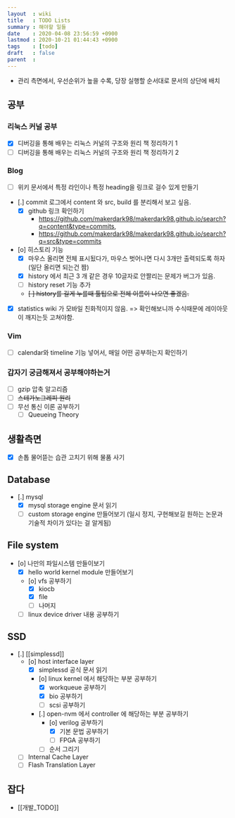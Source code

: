 ```yaml
---
layout  : wiki
title   : TODO Lists
summary : 해야할 일들
date    : 2020-04-08 23:56:59 +0900
lastmod : 2020-10-21 01:44:43 +0900
tags    : [todo]
draft   : false
parent  :
---
```


* 관리 측면에서, 우선순위가 높을 수록, 당장 실행할 순서대로 문서의 상단에 배치

## 공부
### 리눅스 커널 공부
 * [X] 디버깅을 통해 배우는 리눅스 커널의 구조와 원리 책 정리하기 1
 * [ ] 디버깅을 통해 배우는 리눅스 커널의 구조와 원리 책 정리하기 2
### Blog
 * [ ] 위키 문서에서 특정 라인이나 특정 heading을 링크로 걸수 있게 만들기
 * [.] commit 로그에서 content 와 src, build 를 분리해서 보고 싶음.
   * [X] github 링크 확인하기
     * https://github.com/makerdark98/makerdark98.github.io/search?q=content&type=commits,
     * https://github.com/makerdark98/makerdark98.github.io/search?q=src&type=commits
 * [o] 히스토리 기능
   * [X] 마우스 올리면 전체 표시됬다가, 마우스 벗어나면 다시 3개만 출력되도록 하자 (일단 올리면 되는건 짬)
   * [X] history 에서 최근 3 개 같은 경우 10글자로 안짤리는 문제가 버그가 있음.
   * [ ] history reset 기능 추가
   * ~~[ ] history를 길게 누를때 툴팁으로 전체 이름이 나오면 좋겠음.~~
 * [X] statistics wiki 가 모바일 친화적이지 않음. => 확인해보니까 수식때문에 레이아웃이 깨지는듯 고쳐야함.

### Vim
 * [ ] calendar와 timeline 기능 넣어서, 매일 어떤 공부하는지 확인하기

### 갑자기 궁금해져서 공부해야하는거
 * [ ] gzip 압축 알고리즘
 * [ ] ~~스테가노그레피 원리~~
 * [ ] 무선 통신 이론 공부하기
   * [ ] Queueing Theory

## 생활측면
 * [X] 손톱 물어뜯는 습관 고치기 위해 물품 사기

## Database
* [.] mysql
  * [X] mysql storage engine 문서 읽기
  * [ ] custom storage engine 만들어보기 (일시 정지, 구현해보길 원하는 논문과 기술적 차이가 있다는 걸 알게됨)
## File system
* [o] 나만의 파일시스템 만들이보기
  * [X] hello world kernel module 만들어보기
  * [o] vfs 공부하기
    * [X] kiocb
    * [X] file
    * [ ] 나머지
  * [ ] linux device driver 내용 공부하기
## SSD
 * [.] [[simplessd]]
   * [o] host interface layer
     * [X] simplessd 공식 문서 읽기
     * [o] linux kernel 에서 해당하는 부분 공부하기
       * [X] workqueue 공부하기
       * [X] bio 공부하기
       * [ ] scsi 공부하기
     * [.] open-nvm 에서 controller 에 해당하는 부분 공부하기
       * [o] verilog 공부하기
         * [X] 기본 문법 공부하기
         * [ ] FPGA 공부하기
       * [ ] 순서 그리기
   * [ ] Internal Cache Layer
   * [ ] Flash Translation Layer

## 잡다
* [[개발_TODO]]
